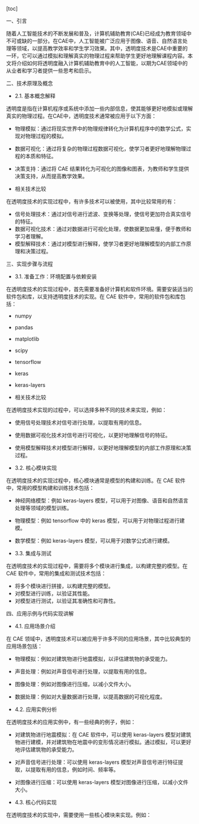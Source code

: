 
[toc]                    
                
                
一、引言

随着人工智能技术的不断发展和普及，计算机辅助教育(CAE)已经成为教育领域中不可或缺的一部分。在CAE中，人工智能被广泛应用于图像、语音、自然语言处理等领域，以提高教学效率和学生学习效果。其中，透明度技术是CAE中重要的一环，它可以通过模拟和理解真实的物理过程来帮助学生更好地理解课程内容。本文将介绍如何将透明度融入计算机辅助教育中的人工智能，以期为CAE领域中的从业者和学习者提供一些思考和启示。

二、技术原理及概念

- 2.1. 基本概念解释

透明度是指在计算机程序或系统中添加一些内部信息，使其能够更好地模拟或理解真实的物理过程。在CAE中，透明度技术通常被应用于以下方面：

- 物理模拟：通过将现实世界中的物理规律转化为计算机程序中的数学公式，实现对物理过程的模拟。
- 数据可视化：通过将复杂的物理过程数据可视化，使学习者更好地理解物理过程的本质和特征。
- 决策支持：通过将 CAE 结果转化为可视化的图像和图表，为教师和学生提供决策支持，从而提高教学效果。

- 相关技术比较

在透明度技术的实现过程中，有许多技术可以被使用，其中比较常用的有：

- 信号处理技术：通过对信号进行滤波、变换等处理，使信号更加符合真实信号的特征。
- 数据可视化技术：通过对数据进行可视化处理，使数据更加易懂，便于教师和学习者理解。
- 模型解释技术：通过对模型进行解释，使学习者更好地理解模型的内部工作原理和决策过程。

三、实现步骤与流程

- 3.1. 准备工作：环境配置与依赖安装

在透明度技术的实现过程中，首先需要准备好计算机和软件环境。需要安装适当的软件包和库，以支持透明度技术的实现。在 CAE 软件中，常用的软件包和库包括：

- numpy
- pandas
- matplotlib
- scipy
- tensorflow
- keras
- keras-layers

- 相关技术比较

在透明度技术实现的过程中，可以选择多种不同的技术来实现，例如：

- 使用信号处理技术对信号进行处理，以提取有用的信息。
- 使用数据可视化技术对信号进行可视化，以更好地理解信号的特征。
- 使用模型解释技术对模型进行解释，以更好地理解模型的内部工作原理和决策过程。

- 3.2. 核心模块实现

在透明度技术的实现过程中，核心模块通常是模型的构建和训练。在 CAE 软件中，常用的模型构建和训练技术包括：

- 神经网络模型：例如 keras-layers 模型，可以用于对图像、语音和自然语言处理等领域的模型训练。
- 物理模型：例如 tensorflow 中的 keras 模型，可以用于对物理过程进行建模。
- 数学模型：例如 keras-layers 模型，可以用于对数学公式进行建模。

- 3.3. 集成与测试

在透明度技术的实现过程中，需要将多个模块进行集成，以构建完整的模型。在 CAE 软件中，常用的集成和测试技术包括：

- 将多个模块进行拼接，以构建完整的模型。
- 对模型进行训练，以验证其性能。
- 对模型进行测试，以验证其准确性和可靠性。

四、应用示例与代码实现讲解

- 4.1. 应用场景介绍

在 CAE 领域中，透明度技术可以被应用于许多不同的应用场景，其中比较典型的应用场景包括：

- 物理模拟：例如对建筑物进行地震模拟，以评估建筑物的承受能力。
- 声音处理：例如对声音信号进行处理，以提取有用的信息。
- 图像处理：例如对图像进行压缩，以减小文件大小。
- 数据处理：例如对大量数据进行处理，以提高数据的可视化程度。

- 4.2. 应用实例分析

在透明度技术的应用实例中，有一些经典的例子，例如：

- 对建筑物进行地震模拟：在 CAE 软件中，可以使用 keras-layers 模型对建筑物进行建模，并对建筑物在地震中的变形情况进行模拟。通过模拟，可以更好地评估建筑物的承受能力。
- 对声音信号进行处理：可以使用 keras-layers 模型对声音信号进行特征提取，以提取有用的信息，例如时间、频率等。
- 对图像进行压缩：可以使用 keras-layers 模型对图像进行压缩，以减小文件大小。

- 4.3. 核心代码实现

在透明度技术的实现中，需要使用一些核心模块来实现。例如：

